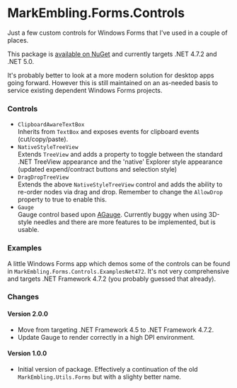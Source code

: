 MarkEmbling.Forms.Controls
=======================

Just a few custom controls for Windows Forms that I've used in a couple of places.

This package is [available on NuGet](https://www.nuget.org/packages/MarkEmbling.Forms.Controls/) and currently targets .NET 4.7.2 and .NET 5.0.

It's probably better to look at a more modern solution for desktop apps going forward. However this is still maintained on an as-needed basis to service existing dependent Windows Forms projects.

### Controls

 - `ClipboardAwareTextBox`  
   Inherits from `TextBox` and exposes events for clipboard events (cut/copy/paste).
 - `NativeStyleTreeView`  
 	Extends `TreeView` and adds a property to toggle between the standard .NET TreeView appearance and the 'native' Explorer style appearance (updated expend/contract buttons and selection style)
 - `DragDropTreeView`  
 	Extends the above `NativeStyleTreeView` control and adds the ability to re-order nodes via drag and drop. Remember to change the `AllowDrop` property to true to enable this.
 - `Gauge`  
    Gauge control based upon [AGauge](http://www.codeproject.com/Articles/448721/AGauge-WinForms-Gauge-Control). Currently buggy when using 3D-style needles and there are more features to be implemented, but is usable.

### Examples

A little Windows Forms app which demos some of the controls can be found in `MarkEmbling.Forms.Controls.ExamplesNet472`. 
It's not very comprehensive and targets .NET Framework 4.7.2 (you probably guessed that already).

### Changes

#### Version 2.0.0

 - Move from targeting .NET Framework 4.5 to .NET Framework 4.7.2.
 - Update Gauge to render correctly in a high DPI environment.

#### Version 1.0.0

 - Initial version of package. Effectively a continuation of the old `MarkEmbling.Utils.Forms` but with a slighty better name.

